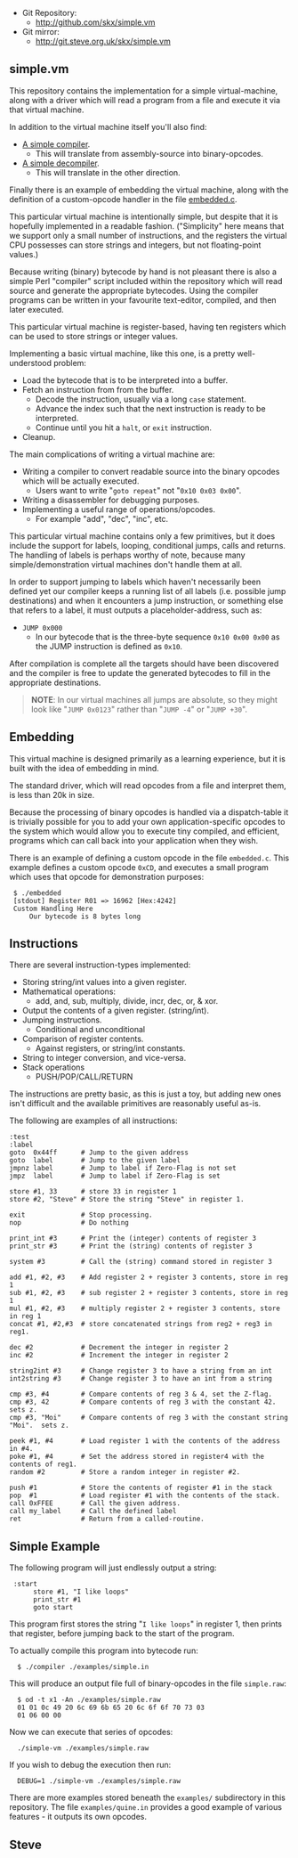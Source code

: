 
* Git Repository:
    * http://github.com/skx/simple.vm
* Git mirror:
    * http://git.steve.org.uk/skx/simple.vm


simple.vm
---------

This repository contains the implementation for a simple virtual-machine, along with a driver which will read a program from a file and execute it via that virtual machine.

In addition to the virtual machine itself you'll also find:

* [A simple compiler](compiler).
    * This will translate from assembly-source into binary-opcodes.
* [A simple decompiler](decompiler).
    * This will translate in the other direction.

Finally there is an example of embedding the virtual machine, along with the definition of a custom-opcode handler in the file [embedded.c](embedded.c).

This particular virtual machine is intentionally simple, but despite that it is hopefully implemented in a readable fashion.  ("Simplicity" here means that we support only a small number of instructions, and the registers the virtual CPU possesses can store strings and integers, but not floating-point values.)

Because writing (binary) bytecode by hand is not pleasant there is also a simple Perl "compiler" script included within the repository which will read source and generate the appropriate bytecodes.  Using the compiler programs can be written in your favourite text-editor, compiled, and then later executed.

This particular virtual machine is register-based, having ten registers which can be used to store strings or integer values.

Implementing a basic virtual machine, like this one, is a pretty well-understood problem:

* Load the bytecode that is to be interpreted into a buffer.
* Fetch an instruction from from the buffer.
   * Decode the instruction, usually via a long `case` statement.
   * Advance the index such that the next instruction is ready to be interpreted.
   * Continue until you hit a `halt`, or `exit` instruction.
* Cleanup.

The main complications of writing a virtual machine are:

* Writing a compiler to convert readable source into the binary opcodes which will be actually executed.
    * Users want to write "`goto repeat`" not "`0x10 0x03 0x00`".
* Writing a disassembler for debugging purposes.
* Implementing a useful range of operations/opcodes.
    * For example "add", "dec", "inc", etc.

This particular virtual machine contains only a few primitives, but it does include the support for labels, looping, conditional jumps, calls and returns.  The handling of labels is perhaps worthy of note, because many simple/demonstration virtual machines don't handle them at all.

In order to support jumping to labels which haven't necessarily been defined yet our compiler keeps a running list of all labels (i.e. possible jump destinations) and when it encounters a jump instruction, or something else that refers to a label, it must outputs a placeholder-address, such as:

* `JUMP 0x000`
    * In our bytecode that is the three-byte sequence `0x10 0x00 0x00` as the JUMP instruction is defined as `0x10`.

After compilation is complete all the targets should have been discovered and the compiler is free to update the generated bytecodes to fill in the appropriate destinations.

>**NOTE**:  In our virtual machines all jumps are absolute, so they might look like "`JUMP 0x0123`" rather than "`JUMP -4`" or "`JUMP +30`".




Embedding
---------

This virtual machine is designed primarily as a learning experience, but it is built with the idea of embedding in mind.

The standard driver, which will read opcodes from a file and interpret them, is less than 20k in size.

Because the processing of binary opcodes is handled via a dispatch-table it is trivially possible for you to add your own application-specific opcodes to the system which would allow you to execute tiny compiled, and efficient, programs which can call back into your application when they wish.

There is an example of defining a custom opcode in the file `embedded.c`.  This example defines a custom opcode `0xCD`, and executes a small program which uses that opcode for demonstration purposes:

     $ ./embedded
     [stdout] Register R01 => 16962 [Hex:4242]
     Custom Handling Here
         Our bytecode is 8 bytes long




Instructions
------------

There are several instruction-types implemented:

* Storing string/int values into a given register.
* Mathematical operations:
    * add, and, sub, multiply, divide, incr, dec, or, & xor.
* Output the contents of a given register. (string/int).
* Jumping instructions.
    * Conditional and unconditional
* Comparison of register contents.
    * Against registers, or string/int constants.
* String to integer conversion, and vice-versa.
* Stack operations
    * PUSH/POP/CALL/RETURN

The instructions are pretty basic, as this is just a toy, but adding new ones isn't difficult and the available primitives are reasonably useful as-is.

The following are examples of all instructions:

    :test
    :label
    goto  0x44ff      # Jump to the given address
    goto  label       # Jump to the given label
    jmpnz label       # Jump to label if Zero-Flag is not set
    jmpz  label       # Jump to label if Zero-Flag is set

    store #1, 33      # store 33 in register 1
    store #2, "Steve" # Store the string "Steve" in register 1.

    exit              # Stop processing.
    nop               # Do nothing

    print_int #3      # Print the (integer) contents of register 3
    print_str #3      # Print the (string) contents of register 3

    system #3         # Call the (string) command stored in register 3

    add #1, #2, #3    # Add register 2 + register 3 contents, store in reg 1
    sub #1, #2, #3    # sub register 2 + register 3 contents, store in reg 1
    mul #1, #2, #3    # multiply register 2 + register 3 contents, store in reg 1
    concat #1, #2,#3  # store concatenated strings from reg2 + reg3 in reg1.

    dec #2            # Decrement the integer in register 2
    inc #2            # Increment the integer in register 2

    string2int #3     # Change register 3 to have a string from an int
    int2string #3     # Change register 3 to have an int from a string

    cmp #3, #4        # Compare contents of reg 3 & 4, set the Z-flag.
    cmp #3, 42        # Compare contents of reg 3 with the constant 42.  sets z.
    cmp #3, "Moi"     # Compare contents of reg 3 with the constant string "Moi".  sets z.

    peek #1, #4       # Load register 1 with the contents of the address in #4.
    poke #1, #4       # Set the address stored in register4 with the contents of reg1.
    random #2         # Store a random integer in register #2.

    push #1           # Store the contents of register #1 in the stack
    pop  #1           # Load register #1 with the contents of the stack.
    call 0xFFEE       # Call the given address.
    call my_label     # Call the defined label
    ret               # Return from a called-routine.


Simple Example
--------------

The following program will just endlessly output a string:

     :start
          store #1, "I like loops"
          print_str #1
          goto start

This program first stores the string "`I like loops`" in register 1, then prints that register, before jumping back to the start of the program.

To actually compile this program into bytecode run:

      $ ./compiler ./examples/simple.in

This will produce an output file full of binary-opcodes in the file `simple.raw`:

      $ od -t x1 -An ./examples/simple.raw
      01 01 0c 49 20 6c 69 6b 65 20 6c 6f 6f 70 73 03
      01 06 00 00

Now we can execute that series of opcodes:

      ./simple-vm ./examples/simple.raw

If you wish to debug the execution then run:

      DEBUG=1 ./simple-vm ./examples/simple.raw

There are more examples stored beneath the `examples/` subdirectory in this repository.   The file `examples/quine.in` provides a good example of various features - it outputs its own opcodes.

Steve
--
